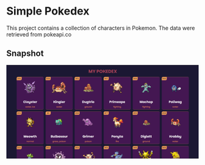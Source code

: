 # Simple Pokedex
This project contains a collection of characters in Pokemon. The data were retrieved from pokeapi.co 
## Snapshot
![Snapshot of simple pokedex](./misc/pokedex.png)